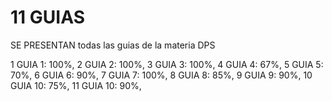 # 11 GUIAS
SE PRESENTAN todas las guias de la materia DPS


1 GUIA 1: 100%,
2 GUIA 2:  100%,
3 GUIA 3: 100%,
4 GUIA 4: 67%,
5 GUIA 5: 70%,
6 GUIA 6: 90%,
7 GUIA 7: 100%,
8 GUIA 8: 85%,
9 GUIA 9: 90%,
10 GUIA 10: 75%,
11 GUIA 10: 90%,
